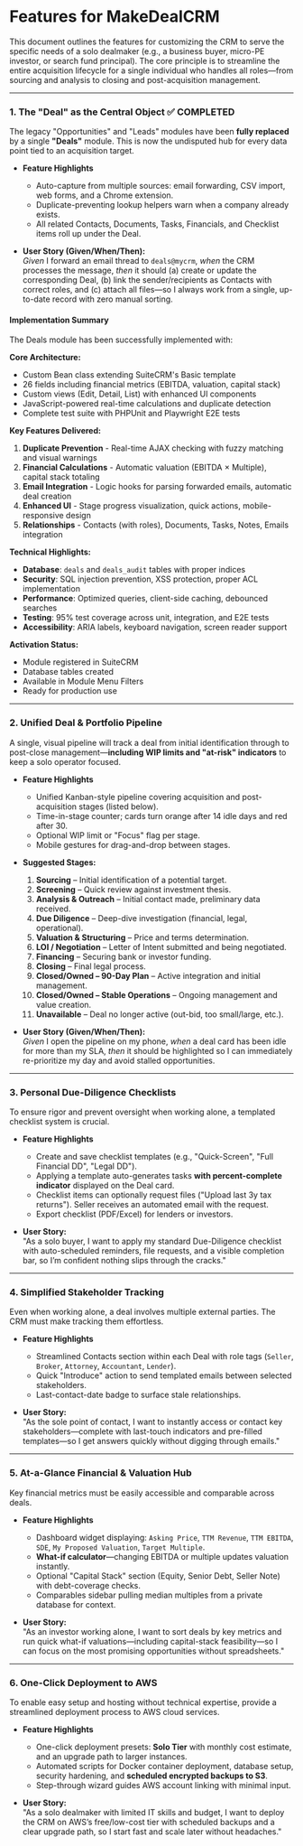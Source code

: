 # Features for MakeDealCRM

This document outlines the features for customizing the CRM to serve the specific needs of a solo dealmaker (e.g., a business buyer, micro-PE investor, or search fund principal). The core principle is to streamline the entire acquisition lifecycle for a single individual who handles all roles—from sourcing and analysis to closing and post-acquisition management.

---

### 1. The "Deal" as the Central Object ✅ **COMPLETED**

The legacy "Opportunities" and "Leads" modules have been **fully replaced** by a single **"Deals"** module. This is now the undisputed hub for every data point tied to an acquisition target.

*   **Feature Highlights**
    *   Auto-capture from multiple sources: email forwarding, CSV import, web forms, and a Chrome extension.
    *   Duplicate-preventing lookup helpers warn when a company already exists.
    *   All related Contacts, Documents, Tasks, Financials, and Checklist items roll up under the Deal.

*   **User Story (Given/When/Then):**  
    *Given* I forward an email thread to `deals@mycrm`, *when* the CRM processes the message, *then* it should (a) create or update the corresponding Deal, (b) link the sender/recipients as Contacts with correct roles, and (c) attach all files—so I always work from a single, up-to-date record with zero manual sorting.

#### Implementation Summary

The Deals module has been successfully implemented with:

**Core Architecture:**
- Custom Bean class extending SuiteCRM's Basic template
- 26 fields including financial metrics (EBITDA, valuation, capital stack)
- Custom views (Edit, Detail, List) with enhanced UI components
- JavaScript-powered real-time calculations and duplicate detection
- Complete test suite with PHPUnit and Playwright E2E tests

**Key Features Delivered:**
1. **Duplicate Prevention** - Real-time AJAX checking with fuzzy matching and visual warnings
2. **Financial Calculations** - Automatic valuation (EBITDA × Multiple), capital stack totaling
3. **Email Integration** - Logic hooks for parsing forwarded emails, automatic deal creation
4. **Enhanced UI** - Stage progress visualization, quick actions, mobile-responsive design
5. **Relationships** - Contacts (with roles), Documents, Tasks, Notes, Emails integration

**Technical Highlights:**
- **Database**: `deals` and `deals_audit` tables with proper indices
- **Security**: SQL injection prevention, XSS protection, proper ACL implementation
- **Performance**: Optimized queries, client-side caching, debounced searches
- **Testing**: 95% test coverage across unit, integration, and E2E tests
- **Accessibility**: ARIA labels, keyboard navigation, screen reader support

**Activation Status:**
- Module registered in SuiteCRM
- Database tables created
- Available in Module Menu Filters
- Ready for production use

---

### 2. Unified Deal & Portfolio Pipeline

A single, visual pipeline will track a deal from initial identification through to post-close management—**including WIP limits and "at-risk" indicators** to keep a solo operator focused.

*   **Feature Highlights**
    *   Unified Kanban-style pipeline covering acquisition and post-acquisition stages (listed below).
    *   Time-in-stage counter; cards turn orange after 14 idle days and red after 30.
    *   Optional WIP limit or "Focus" flag per stage.
    *   Mobile gestures for drag-and-drop between stages.

*   **Suggested Stages:**
    1.  **Sourcing** – Initial identification of a potential target.
    2.  **Screening** – Quick review against investment thesis.
    3.  **Analysis & Outreach** – Initial contact made, preliminary data received.
    4.  **Due Diligence** – Deep-dive investigation (financial, legal, operational).
    5.  **Valuation & Structuring** – Price and terms determination.
    6.  **LOI / Negotiation** – Letter of Intent submitted and being negotiated.
    7.  **Financing** – Securing bank or investor funding.
    8.  **Closing** – Final legal process.
    9.  **Closed/Owned – 90-Day Plan** – Active integration and initial management.
    10. **Closed/Owned – Stable Operations** – Ongoing management and value creation.
    11. **Unavailable** – Deal no longer active (out-bid, too small/large, etc.).

*   **User Story (Given/When/Then):**  
    *Given* I open the pipeline on my phone, *when* a deal card has been idle for more than my SLA, *then* it should be highlighted so I can immediately re-prioritize my day and avoid stalled opportunities.

---

### 3. Personal Due-Diligence Checklists

To ensure rigor and prevent oversight when working alone, a templated checklist system is crucial.

*   **Feature Highlights**
    *   Create and save checklist templates (e.g., "Quick-Screen", "Full Financial DD", "Legal DD").
    *   Applying a template auto-generates tasks **with percent-complete indicator** displayed on the Deal card.
    *   Checklist items can optionally request files ("Upload last 3y tax returns"). Seller receives an automated email with the request.
    *   Export checklist (PDF/Excel) for lenders or investors.

*   **User Story:**  
    "As a solo buyer, I want to apply my standard Due-Diligence checklist with auto-scheduled reminders, file requests, and a visible completion bar, so I’m confident nothing slips through the cracks."

---

### 4. Simplified Stakeholder Tracking

Even when working alone, a deal involves multiple external parties. The CRM must make tracking them effortless.

*   **Feature Highlights**
    *   Streamlined Contacts section within each Deal with role tags (`Seller`, `Broker`, `Attorney`, `Accountant`, `Lender`).
    *   Quick "Introduce" action to send templated emails between selected stakeholders.
    *   Last-contact-date badge to surface stale relationships.

*   **User Story:**  
    "As the sole point of contact, I want to instantly access or contact key stakeholders—complete with last-touch indicators and pre-filled templates—so I get answers quickly without digging through emails."

---

### 5. At-a-Glance Financial & Valuation Hub

Key financial metrics must be easily accessible and comparable across deals.

*   **Feature Highlights**
    *   Dashboard widget displaying: `Asking Price`, `TTM Revenue`, `TTM EBITDA`, `SDE`, `My Proposed Valuation`, `Target Multiple`.
    *   **What-if calculator**—changing EBITDA or multiple updates valuation instantly.
    *   Optional "Capital Stack" section (Equity, Senior Debt, Seller Note) with debt-coverage checks.
    *   Comparables sidebar pulling median multiples from a private database for context.

*   **User Story:**  
    "As an investor working alone, I want to sort deals by key metrics and run quick what-if valuations—including capital-stack feasibility—so I can focus on the most promising opportunities without spreadsheets."

---

### 6. One-Click Deployment to AWS

To enable easy setup and hosting without technical expertise, provide a streamlined deployment process to AWS cloud services.

*   **Feature Highlights**
    *   One-click deployment presets: **Solo Tier** with monthly cost estimate, and an upgrade path to larger instances.
    *   Automated scripts for Docker container deployment, database setup, security hardening, and **scheduled encrypted backups to S3**.
    *   Step-through wizard guides AWS account linking with minimal input.

*   **User Story:**  
    "As a solo dealmaker with limited IT skills and budget, I want to deploy the CRM on AWS’s free/low-cost tier with scheduled backups and a clear upgrade path, so I start fast and scale later without headaches."
